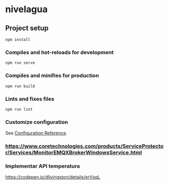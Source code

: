 # nivelagua

## Project setup
```
npm install
```

### Compiles and hot-reloads for development
```
npm run serve
```

### Compiles and minifies for production
```
npm run build
```

### Lints and fixes files
```
npm run lint
```

### Customize configuration
See [Configuration Reference](https://cli.vuejs.org/config/).

### https://www.coretechnologies.com/products/ServiceProtector/Services/MonitorEMQXBrokerWindowsService.html

### Implementar API temperatura

https://codepen.io/dlivingston/details/erVxqL